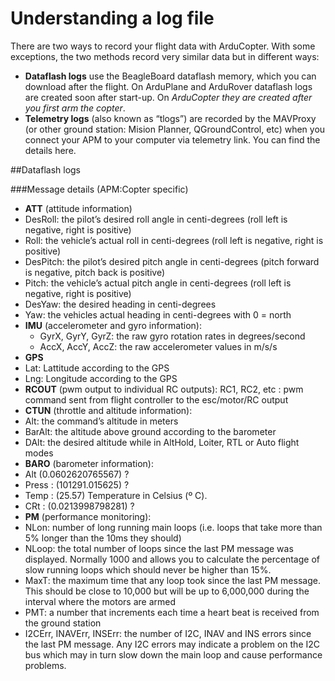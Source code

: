 # Understanding a log file

There are two ways to record your flight data with ArduCopter. With some exceptions, the two methods record very similar data but in different ways:

+ **Dataflash logs** use the BeagleBoard dataflash memory, which you can download after the flight. On ArduPlane and ArduRover dataflash logs are created soon after start-up. On *ArduCopter they are created after you first arm the copter*.
+ **Telemetry logs** (also known as “tlogs”) are recorded by the MAVProxy (or other ground station: Mision Planner, QGroundControl, etc) when you connect your APM to your computer via telemetry link. You can find the details here.

##Dataflash logs

###Message details (APM:Copter specific)
+ **ATT** (attitude information)
 + DesRoll: the pilot’s desired roll angle in centi-degrees (roll left is negative, right is positive)
  + Roll: the vehicle’s actual roll in centi-degrees (roll left is negative, right is positive)
  + DesPitch: the pilot’s desired pitch angle in centi-degrees (pitch forward is negative, pitch back is positive)
  + Pitch: the vehicle’s actual pitch angle in centi-degrees (roll left is negative, right is positive)
  + DesYaw: the desired heading in centi-degrees
  + Yaw: the vehicles actual heading in centi-degrees with 0 = north
+ **IMU** (accelerometer and gyro information):
  + GyrX, GyrY, GyrZ: the raw gyro rotation rates in degrees/second
  + AccX, AccY, AccZ: the raw accelerometer values in m/s/s
+ **GPS**
 + Lat: Lattitude according to the GPS
 + Lng: Longitude according to the GPS
+ **RCOUT** (pwm output to individual RC outputs): RC1, RC2, etc : pwm command sent from flight controller to the esc/motor/RC output
+ **CTUN** (throttle and altitude information):
 + Alt: the command’s altitude in meters
 + BarAlt: the altitude above ground according to the barometer
 + DAlt: the desired altitude while in AltHold, Loiter, RTL or Auto flight modes
+ **BARO** (barometer information):
 + Alt (0.0602620765567) ?
 + Press : (101291.015625) ?
 + Temp : (25.57) Temperature in Celsius (º C).
 + CRt : (0.0213998798281) ?
+ **PM** (performance monitoring):
 + NLon: number of long running main loops (i.e. loops that take more than 5% longer than the 10ms they should)
 + NLoop: the total number of loops since the last PM message was displayed. Normally 1000 and allows you to calculate the percentage of slow running loops which should never be higher than 15%.
 + MaxT: the maximum time that any loop took since the last PM message. This should be close to 10,000 but will be up to 6,000,000 during the interval where the motors are armed
 + PMT: a number that increments each time a heart beat is received from the ground station
 + I2CErr, INAVErr, INSErr: the number of I2C, INAV and INS errors since the last PM message. Any I2C errors may indicate a problem on the I2C bus which may in turn slow down the main loop and cause performance problems.









